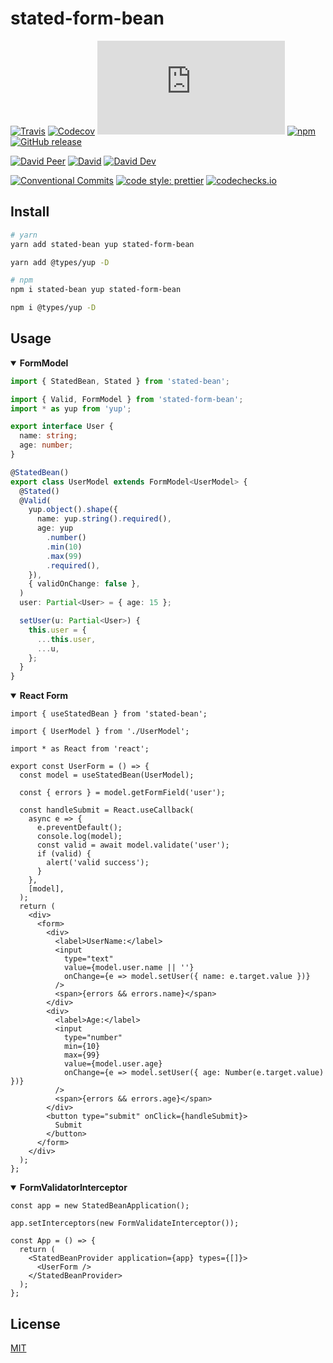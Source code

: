 # stated-form-bean

[![Travis](https://img.shields.io/travis/com/mjolnirjs/stated-form-bean.svg)](https://travis-ci.com/mjolnirjs/stated-form-bean)
[![Codecov](https://img.shields.io/codecov/c/gh/mjolnirjs/stated-form-bean)](https://codecov.io/gh/mjolnirjs/stated-form-bean)
[![type-coverage](https://img.shields.io/badge/dynamic/json.svg?label=type-coverage&prefix=%E2%89%A5&suffix=%&query=$.typeCoverage.atLeast&uri=https%3A%2F%2Fraw.githubusercontent.com%2Fmjolnirjs%2Fstated-form-bean%2Fmaster%2Fpackage.json)](https://github.com/plantain-00/type-coverage)
[![npm](https://img.shields.io/npm/v/stated-form-bean.svg)](https://www.npmjs.com/package/stated-form-bean)
[![GitHub release](https://img.shields.io/github/release/mjolnirjs/stated-form-bean)](https://github.com/mjolnirjs/stated-form-bean/releases)

[![David Peer](https://img.shields.io/david/peer/mjolnirjs/stated-form-bean.svg)](https://david-dm.org/mjolnirjs/stated-form-bean?type=peer)
[![David](https://img.shields.io/david/mjolnirjs/stated-form-bean.svg)](https://david-dm.org/mjolnirjs/stated-form-bean)
[![David Dev](https://img.shields.io/david/dev/mjolnirjs/stated-form-bean.svg)](https://david-dm.org/mjolnirjs/stated-form-bean?type=dev)

[![Conventional Commits](https://img.shields.io/badge/conventional%20commits-1.0.0-yellow.svg)](https://conventionalcommits.org)
[![code style: prettier](https://img.shields.io/badge/code_style-prettier-ff69b4.svg)](https://github.com/prettier/prettier)
[![codechecks.io](https://raw.githubusercontent.com/codechecks/docs/master/images/badges/badge-default.svg?sanitize=true)](https://codechecks.io)

## Install

```sh
# yarn
yarn add stated-bean yup stated-form-bean

yarn add @types/yup -D

# npm
npm i stated-bean yup stated-form-bean

npm i @types/yup -D
```

## Usage

<details open>
<summary><b>FormModel</b></summary>

```ts
import { StatedBean, Stated } from 'stated-bean';

import { Valid, FormModel } from 'stated-form-bean';
import * as yup from 'yup';

export interface User {
  name: string;
  age: number;
}

@StatedBean()
export class UserModel extends FormModel<UserModel> {
  @Stated()
  @Valid(
    yup.object().shape({
      name: yup.string().required(),
      age: yup
        .number()
        .min(10)
        .max(99)
        .required(),
    }),
    { validOnChange: false },
  )
  user: Partial<User> = { age: 15 };

  setUser(u: Partial<User>) {
    this.user = {
      ...this.user,
      ...u,
    };
  }
}
```

</details>

<details open>
<summary><b>React Form</b></summary>

```tsx
import { useStatedBean } from 'stated-bean';

import { UserModel } from './UserModel';

import * as React from 'react';

export const UserForm = () => {
  const model = useStatedBean(UserModel);

  const { errors } = model.getFormField('user');

  const handleSubmit = React.useCallback(
    async e => {
      e.preventDefault();
      console.log(model);
      const valid = await model.validate('user');
      if (valid) {
        alert('valid success');
      }
    },
    [model],
  );
  return (
    <div>
      <form>
        <div>
          <label>UserName:</label>
          <input
            type="text"
            value={model.user.name || ''}
            onChange={e => model.setUser({ name: e.target.value })}
          />
          <span>{errors && errors.name}</span>
        </div>
        <div>
          <label>Age:</label>
          <input
            type="number"
            min={10}
            max={99}
            value={model.user.age}
            onChange={e => model.setUser({ age: Number(e.target.value) })}
          />
          <span>{errors && errors.age}</span>
        </div>
        <button type="submit" onClick={handleSubmit}>
          Submit
        </button>
      </form>
    </div>
  );
};
```

</details>

<details open>
<summary><b>FormValidatorInterceptor</b></summary>

```tsx
const app = new StatedBeanApplication();

app.setInterceptors(new FormValidateInterceptor());

const App = () => {
  return (
    <StatedBeanProvider application={app} types={[]}>
      <UserForm />
    </StatedBeanProvider>
  );
};
```

</details>

## License

[MIT](http://opensource.org/licenses/MIT)

